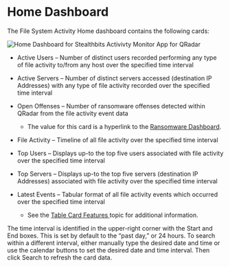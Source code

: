 # Home Dashboard

The File System Activity Home dashboard contains the following cards:

![Home Dashboard for Stealthbits Activivty Monitor App for QRadar](/img/product_docs/activitymonitor/activitymonitor/siem/qradar/dashboard/homedashboard.webp)

- Active Users – Number of distinct users recorded performing any type of file activity to/from any
  host over the specified time interval
- Active Servers – Number of distinct servers accessed (destination IP Addresses) with any type of
  file activity recorded over the specified time interval
- Open Offenses – Number of ransomware offenses detected within QRadar from the file activity event
  data

  - The value for this card is a hyperlink to the [Ransomware Dashboard](/docs/activitymonitor/8.0/activitymonitor/siem/qradar/dashboard/ransomware.md).

- File Activity – Timeline of all file activity over the specified time interval
- Top Users – Displays up-to the top five users associated with file activity over the specified
  time interval
- Top Servers – Displays up-to the top five servers (destination IP Addresses) associated with file
  activity over the specified time interval
- Latest Events – Tabular format of all file activity events which occurred over the specified time
  interval

  - See the [Table Card Features ](/docs/activitymonitor/8.0/activitymonitor/siem/qradar/app.md#table-card-features) topic for additional
    information.

The time interval is identified in the upper-right corner with the Start and End boxes. This is set
by default to the “past day,” or 24 hours. To search within a different interval, either manually
type the desired date and time or use the calendar buttons to set the desired date and time
interval. Then click Search to refresh the card data.

